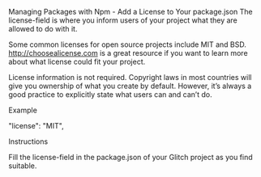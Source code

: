 Managing Packages with Npm - Add a License to Your package.json
The license-field is where you inform users of your project what they are allowed to do with it.

Some common licenses for open source projects include MIT and BSD. http://choosealicense.com is a great resource if you want to learn more about what license could fit your project.

License information is not required. Copyright laws in most countries will give you ownership of what you create by default. However, it’s always a good practice to explicitly state what users can and can’t do.

Example

"license": "MIT",

Instructions

Fill the license-field in the package.json of your Glitch project as you find suitable.
